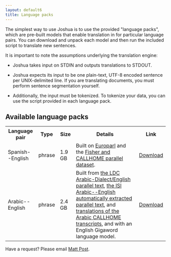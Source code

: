 ```yaml
---
layout: default6
title: Language packs
---
```


The simplest way to use Joshua is to use the provided "language packs", which are pre-built models
that enable translation in for particular language pairs. You can download and unpack each model and
then run the included script to translate new sentences.

It is important to note the assumptions underlying the translation engine:

- Joshua takes input on STDIN and outputs translations to STDOUT.

- Joshua expects its input to be one plain-text, UTF-8 encoded sentence per UNIX-delimited line. If
  you are translating documents, you must perform sentence segmentation yourself.
  
- Additionally, the input must be tokenized. To tokenize your data, you can use the script provided
  in each language pack.

## Available language packs

<table class="table table-condensed">
  <tr>
    <th>Language pair</th>
    <th>Type</th>
    <th>Size</th>
    <th>Details</th>
    <th>Link</th>
  </tr>
  <tr>
    <td>Spanish--English</td>
    <td>phrase</td>
    <td>1.9 GB</td>
    <td>Built on <a href="http://www.statmt.org/europarl/">Europarl</a> and the <a href="https://catalog.ldc.upenn.edu/LDC2014T23">Fisher and CALLHOME parallel dataset</a>.</td>
    <td><a href="es-en-phrase/">Download</a></td>
  </tr>
  <tr>
    <td>Arabic--English</td>
    <td>phrase</td>
    <td>2.4 GB</td>
    <td>Built from
  <a href="https://catalog.ldc.upenn.edu/LDC2012T09">the LDC Arabic-Dialect/English parallel text</a>,
  <a href="https://catalog.ldc.upenn.edu/LDC2007T08">the ISI Arabic--English automatically extracted parallel text</a>, 
  and <a href="https://catalog.ldc.upenn.edu/LDC97T19">translations of the Arabic CALLHOME transcripts</a>, and with an English Gigaword language model.
    </td>
    <td><a href="ar-en-phrase/">Download</a></td>
  </tr>
</table>

Have a request? Please email [Matt Post](http://cs.jhu.edu/~post/).
